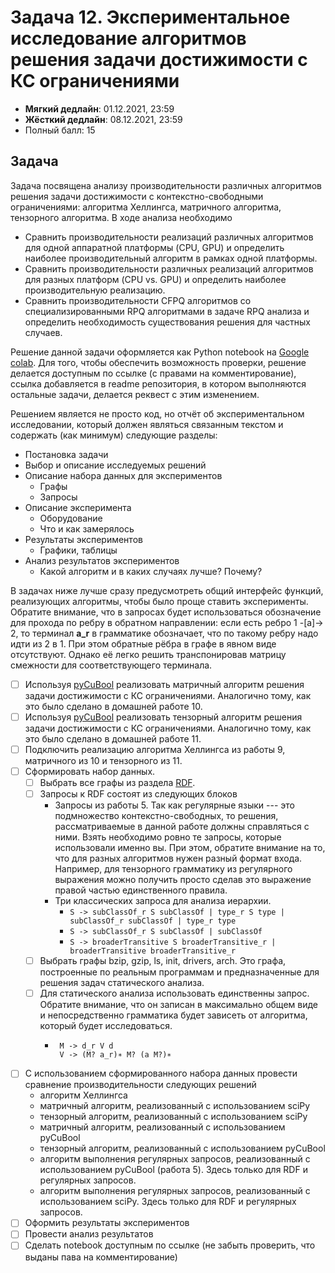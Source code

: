 # Задача 12. Экспериментальное исследование алгоритмов решения задачи достижимости с КС ограничениями

* **Мягкий дедлайн**: 01.12.2021, 23:59
* **Жёсткий дедлайн**: 08.12.2021, 23:59
* Полный балл: 15

## Задача

Задача посвящена анализу производительности различных алгоритмов решения задачи достижимости с контекстно-свободными ограничениями: алгоритма Хеллингса, матричного алгоритма, тензорного алгоритма. В ходе анализа необходимо
- Сравнить производительности реализаций различных алгоритмов для одной аппаратной платформы (CPU, GPU) и определить наиболее производительный алгоритм в рамках одной платформы.
- Сравнить производительности различных реализаций алгоритмов для разных платформ (CPU vs. GPU) и определить наиболее производительную реализацию.
- Сравнить производительности CFPQ алгоритмов со специализированными RPQ алгоритмами в задаче RPQ анализа и определить необходимость существования решения для частных случаев.

Решение данной задачи оформляется как Python notebook на [Google colab](https://colab.research.google.com/). Для того, чтобы обеспечить возможность проверки, решение делается доступным по ссылке (с правами на комментирование), ссылка добавляется в readme репозитория, в котором выполняются остальные задачи, делается реквест с этим изменением.

Решением является не просто код, но отчёт об экспериментальном исследовании, который должен являться связанным текстом и содержать (как минимум) следующие разделы:
- Постановка задачи
- Выбор и описание исследуемых решений
- Описание набора данных для экспериментов
  - Графы
  - Запросы
- Описание эксперимента
  - Оборудование
  - Что и как замерялось
- Результаты экспериментов
  - Графики, таблицы
- Анализ результатов экспериментов
  - Какой алгоритм и в каких случаях лучше? Почему?

В задачах ниже лучше сразу предусмотреть общий интерфейс функций, реализующих алгоритмы, чтобы было проще ставить эксперименты. Обратите внимание, что в запросах будет использоваться обозначение для прохода по ребру в обратном направлении: если есть ребро 1 -[a]-> 2, то терминал **a_r** в грамматике обозначает, что по такому ребру надо идти из 2 в 1. При этом обратные рёбра в графе в явном виде отсутствуют. Однако её легко решить транспонировав матрицу смежности для соответствующего терминала.

- [ ] Используя [pyCuBool](https://pypi.org/project/pycubool/) реализовать матричный алгоритм решения задачи достижимости с КС ограничениями. Аналогично тому, как это было сделано в домашней работе 10.
- [ ] Используя [pyCuBool](https://pypi.org/project/pycubool/) реализовать тензорный алгоритм решения задачи достижимости с КС ограничениями. Аналогично тому, как это было сделано в домашней работе 11.
- [ ] Подключить реализацию алгоритма Хеллингса из работы 9, матричного из 10 и тензорного из 11.
- [ ] Сформировать набор данных.
  - [ ] Выбрать все графы из раздела [RDF](https://jetbrains-research.github.io/CFPQ_Data/dataset/RDF.html).
  - [ ] Запросы к RDF состоят из следующих блоков
    - Запросы из работы 5. Так как регулярные языки --- это подмножество контекстно-свободных, то решения, рассматриваемые в данной работе должны справляться с ними. Взять необходимо ровно те запросы, которые использовали именно вы. При этом, обратите внимание на то, что для разных алгоритмов нужен разный формат входа. Например, для тензорного грамматику из регулярного выражения можно получить просто сделав это выражение правой частью единственного правила.
    - Три классических запроса для анализа иерархии.
      - ```S -> subClassOf_r S subClassOf | type_r S type | subClassOf_r subClassOf | type_r type ```
      - ```S -> subClassOf_r S subClassOf | subClassOf ```
      - ```S -> broaderTransitive S broaderTransitive_r | broaderTransitive broaderTransitive_r ```
  - [ ] Выбрать графы bzip, gzip, ls, init, drivers, arch. Это графа, построенные по реальным программам и предназначенные для решения задач статического анализа.
  - [ ] Для статического анализа использовать единственны запрос. Обратите внимание, что он записан в максимально общем виде и непосредственно грамматика будет зависеть от алгоритма, который будет исследоваться.
    - ```
       M -> d_r V d
       V -> (M? a_r)∗ M? (a M?)∗
      ```
- [ ] С использованием сформированного набора данных провести сравнение производительности следующих решений
  - алгоритм Хеллингса
  - матричный алгоритм, реализованный с использованием sciPy
  - тензорный алгоритм, реализованный с использованием sciPy
  - матричный алгоритм, реализованный с использованием pyCuBool
  - тензорный алгоритм, реализованный с использованием pyCuBool
  - алгоритм выполнения регулярных запросов, реализованный с использованием pyCuBool (работа 5). Здесь только для RDF и регулярных запросов.
  - алгоритм выполнения регулярных запросов, реализованный с использованием sciPy. Здесь только для RDF и регулярных запросов.
- [ ] Оформить результаты экспериментов
- [ ] Провести анализ результатов
- [ ] Сделать notebook доступным по ссылке (не забыть проверить, что выданы пава на комментирование)

